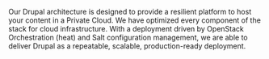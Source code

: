 Our Drupal architecture is designed to provide a resilient platform to host your content in a Private Cloud. We have optimized every component of the stack for cloud infrastructure. With a deployment driven by OpenStack Orchestration (heat) and Salt configuration management, we are able to deliver Drupal as a repeatable, scalable, production-ready deployment.

